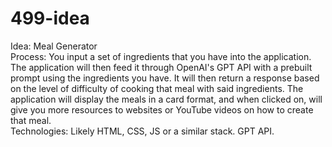 # 499-idea

Idea: Meal Generator <br />
Process: You input a set of ingredients that you have into the application. The application will then feed it through OpenAI's GPT API with a prebuilt prompt using the ingredients you have. It will then return a response based on the level of difficulty of cooking that meal with said ingredients. The application will display the meals in a card format, and when clicked on, will give you more resources to websites or YouTube videos on how to create that meal. <br />
Technologies: Likely HTML, CSS, JS or a similar stack. GPT API.
